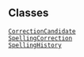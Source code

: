 ## Classes

<a href="../object/CorrectionCandidate.html#CorrectionCandidate"
target="main"><code>CorrectionCandidate</code></a>  
<a href="../object/SpellingCorrection.html#SpellingCorrection"
target="main"><code>SpellingCorrection</code></a>  
<a href="../object/SpellingHistory.html#SpellingHistory"
target="main"><code>SpellingHistory</code></a>  
